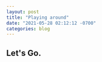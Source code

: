```yaml
---
layout: post
title: "Playing around"
date: "2021-05-28 02:12:12 -0700"
categories: blog
---
```

## Let's Go.